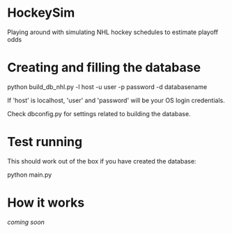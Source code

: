 # HockeySim
Playing around with simulating NHL hockey schedules to estimate playoff odds

# Creating and filling the database

python build_db_nhl.py -l host -u user -p password -d databasename

If 'host' is localhost, 'user' and 'password' will be your OS login credentials.

Check dbconfig.py for settings related to building the database.

# Test running

This should work out of the box if you have created the database:

python main.py

# How it works

*coming soon*
